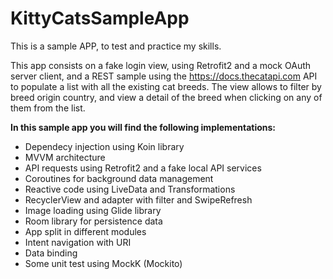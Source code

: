 # KittyCatsSampleApp

This is a sample APP, to test and practice my skills. 

This app consists on a fake login view, using Retrofit2 and a mock OAuth server client, and a REST sample using the https://docs.thecatapi.com API to populate a list with all the existing cat breeds. The view allows to filter by breed origin country, and view a detail of the breed when clicking on any of them from the list.

**In this sample app you will find the following implementations:**
 * Dependecy injection using Koin library
 * MVVM architecture
 * API requests using Retrofit2 and a fake local API services
 * Coroutines for background data management
 * Reactive code using LiveData and Transformations
 * RecyclerView and adapter with filter and SwipeRefresh
 * Image loading using Glide library
 * Room library for persistence data
 * App split in different modules
 * Intent navigation with URI
 * Data binding
 * Some unit test using MockK (Mockito)
 
